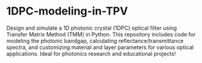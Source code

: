 # 1DPC-modeling-in-TPV
Design and simulate a 1D photonic crystal (1DPC) optical filter using Transfer Matrix Method (TMM) in Python. This repository includes code for modeling the photonic bandgap, calculating reflectance/transmittance spectra, and customizing material and layer parameters for various optical applications. Ideal for photonics research and educational projects!

